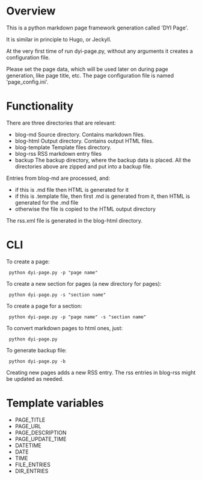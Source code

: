 
# Overview

This is a python markdown page framework generation called 'DYI Page'.

It is similar in principle to Hugo, or Jeckyll.

At the very first time of run dyi-page.py, without any arguments it creates a configuration file.

Please set the page data, which will be used later on during page generation, like page title, etc. The page configuration file is named 'page_config.ini'.

# Functionality

There are three directories that are relevant:
- blog-md Source directory. Contains markdown files.
- blog-html Output directory. Contains output HTML files.
- blog-template Template files directory.
- blog-rss RSS markdown entry files
- backup The backup directory, where the backup data is placed. All the directories above are zipped and put into a backup file.

Entries from blog-md are processed, and:
- if this is .md file then HTML is generated for it
- if this is .template file, then first .md is generated from it, then HTML is generated for the .md file
- otherwise the file is copied to the HTML output directory

The rss.xml file is generated in the blog-html directory.

# CLI

To create a page:
```
 python dyi-page.py -p "page name"
```

To create a new section for pages (a new directory for pages):
```
 python dyi-page.py -s "section name"
```

To create a page for a section:
```
 python dyi-page.py -p "page name" -s "section name"
```

To convert markdown pages to html ones, just:
```
 python dyi-page.py
```

To generate backup file:
```
 python dyi-page.py -b
```

Creating new pages adds a new RSS entry. The rss entries in blog-rss might be updated as needed.

# Template variables

 - PAGE_TITLE
 - PAGE_URL
 - PAGE_DESCRIPTION
 - PAGE_UPDATE_TIME
 - DATETIME
 - DATE
 - TIME
 - FILE_ENTRIES
 - DIR_ENTRIES
